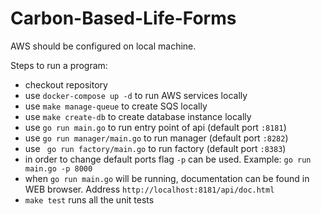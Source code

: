 # Carbon-Based-Life-Forms

AWS should be configured on local machine.

Steps to run a program:
- checkout repository
- use `docker-compose up -d` to run AWS services locally
- use `make manage-queue` to create SQS locally
- use `make create-db` to create database instance locally
- use `go run main.go` to run entry point of api (default port `:8181`)
- use `go run manager/main.go` to run manager (default port `:8282`)
- use ` go run factory/main.go` to run factory (default port `:8383`)
- in order to change default ports flag `-p` can be used. Example: `go run main.go -p 8000`
- when `go run main.go` will be running, documentation can be found in WEB browser. Address `http://localhost:8181/api/doc.html`
- `make test` runs all the unit tests